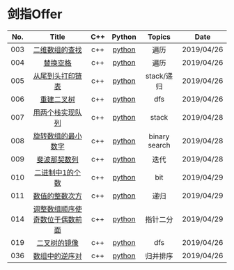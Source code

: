 剑指Offer
========

| No. | Title | C++ | Python | Topics | Date |
|:----:|:----------:| :----: | :------: | :--------: | :--------: |
|003|[二维数组的查找](https://www.nowcoder.com/ta/coding-interviews?page=1) | c++ | [python](./offer_solution/03二维数组的查找.py) | 遍历 | 2019/04/26 |
|004|[替换空格](https://www.nowcoder.com/ta/coding-interviews?page=1) | c++ | [python](./offer_solution/04替换空格.py) | 遍历 | 2019/04/26 |
|005|[从尾到头打印链表](https://www.nowcoder.com/ta/coding-interviews?page=1) | c++ | [python](./offer_solution/05从尾到头打印链表.py) | stack/递归 | 2019/04/26 |
|006|[重建二叉树](https://www.nowcoder.com/ta/coding-interviews?page=1) | c++ | [python](./offer_solution/06重建二叉树.py) | dfs | 2019/04/26 |
|007|[用两个栈实现队列](https://www.nowcoder.com/ta/coding-interviews?page=1) | c++ | [python](./offer_solution/07用两个栈实现队列.py) | stack | 2019/04/28 |
|008|[旋转数组的最小数字](https://www.nowcoder.com/ta/coding-interviews?page=1) | c++ | [python](./offer_solution/08旋转数组的最小数字.py) | binary search | 2019/04/28 |
|009|[斐波那契数列](https://www.nowcoder.com/ta/coding-interviews?page=1) | c++ | [python](./offer_solution/09斐波那契数列.py) | 迭代 | 2019/04/28 |
|010|[二进制中1的个数](https://www.nowcoder.com/ta/coding-interviews?page=1) | c++ | [python](./offer_solution/10二进制中1的个数.py) | bit | 2019/04/29 |
|011|[数值的整数次方](https://www.nowcoder.com/ta/coding-interviews?page=1) | c++ | [python](./offer_solution/11数值的整数次方.py) | 递归 | 2019/04/29 |
|014|[调整数组顺序使奇数位于偶数前面](https://www.nowcoder.com/ta/coding-interviews?page=1) | c++ | [python](./offer_solution/14调整数组顺序使奇数位于偶数前面.py) | 指针二分 | 2019/04/29 |
|019|[二叉树的镜像](https://www.nowcoder.com/ta/coding-interviews?page=1) | c++ | [python](./offer_solution/19二叉树的镜像.py) | dfs | 2019/04/26 |
|036|[数组中的逆序对](https://www.nowcoder.com/ta/coding-interviews?page=1) | c++ | [python](./offer_solution/36数组中的逆序对.py) | 归并排序 | 2019/04/26 |

